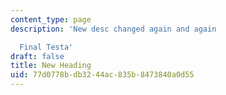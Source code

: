 ```yaml
---
content_type: page
description: 'New desc changed again and again

  Final Testa'
draft: false
title: New Heading
uid: 77d0778b-db32-44ac-835b-8473840a0d55
---
```

